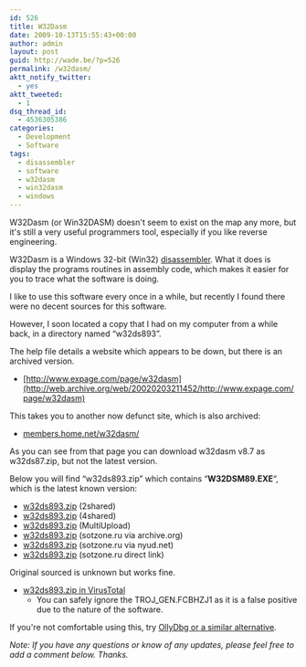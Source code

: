 ```yaml
---
id: 526
title: W32Dasm
date: 2009-10-13T15:55:43+00:00
author: admin
layout: post
guid: http://wade.be/?p=526
permalink: /w32dasm/
aktt_notify_twitter:
  - yes
aktt_tweeted:
  - 1
dsq_thread_id:
  - 4536305386
categories:
  - Development
  - Software
tags:
  - disassembler
  - software
  - w32dasm
  - win32dasm
  - windows
---
```

<p class="lead">
  W32Dasm (or Win32DASM) doesn't seem to exist on the map any more, but it's still a very useful programmers tool, especially if you like reverse engineering.
</p>

W32Dasm is a Windows 32-bit (Win32) [disassembler](http://en.wikipedia.org/wiki/Disassembler). What it does is display the programs routines in assembly code, which makes it easier for you to trace what the software is doing.

I like to use this software every once in a while, but recently I found there were no decent sources for this software.

<!--more-->However, I soon located a copy that I had on my computer from a while back, in a directory named &#8220;w32ds893&#8221;.

The help file details a website which appears to be down, but there is an archived version.

  * [http://www.expage.com/page/w32dasm](http://web.archive.org/web/20020203211452/http://www.expage.com/page/w32dasm)

This takes you to another now defunct site, which is also archived:

  * [members.home.net/w32dasm/](http://web.archive.org/web/20020204180925/http://members.home.net/w32dasm/)

As you can see from that page you can download w32dasm v8.7 as w32ds87.zip, but not the latest version.

Below you will find &#8220;w32ds893.zip&#8221; which contains &#8220;**W32DSM89.EXE**&#8220;, which is the latest known version:

  * [w32ds893.zip](http://www.2shared.com/file/z9Fweb8q/w32ds893.html) (2shared)
  * [w32ds893.zip](http://www.4shared.com/file/118537627/1ebea2e3/w32ds893.html) (4shared)
  * [w32ds893.zip](http://www.multiupload.com/R8UCFWH954) (MultiUpload)
  * [w32ds893.zip](http://web.archive.org/web/20140418115149/http://www.sotzone.ru/cybersmoke/files/other/w32ds893.zip) (sotzone.ru via archive.org)
  * [w32ds893.zip](http://www.sotzone.ru.nyud.net:8080/cybersmoke/files/other/w32ds893.zip) (sotzone.ru via nyud.net)
  * [w32ds893.zip](http://www.sotzone.ru/cybersmoke/files/other/w32ds893.zip) (sotzone.ru direct link)

Original sourced is unknown but works fine.

  * [w32ds893.zip in VirusTotal](https://www.virustotal.com/en/file/d8cdee0dd43196b86fc3fb9ab777e1ac370aed0eeacc61d938457142518be9f4/analysis/) 
      * You can safely ignore the TROJ_GEN.FCBHZJ1 as it is a false positive due to the nature of the software.

If you're not comfortable using this, try [OllyDbg or a similar alternative](http://alternativeto.net/software/ollydbg/).

_Note: If you have any questions or know of any updates, please feel free to add a comment below. Thanks._